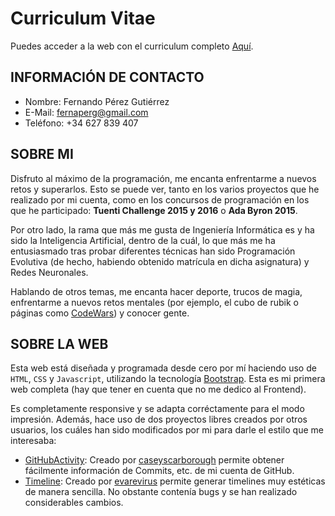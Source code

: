 # Curriculum Vitae

Puedes acceder a la web con el curriculum completo [Aquí](https://fernaper.github.io/curriculum/).

## INFORMACIÓN DE CONTACTO

- Nombre: Fernando Pérez Gutiérrez
- E-Mail: fernaperg@gmail.com
- Teléfono: +34 627 839 407

## SOBRE MI

Disfruto al máximo de la programación, me encanta enfrentarme a nuevos retos y superarlos. Esto se puede ver, tanto en los varios proyectos que he realizado por mi cuenta, como en los concursos de programación en los que he participado: **Tuenti Challenge 2015 y 2016** o **Ada Byron 2015**.

Por otro lado, la rama que más me gusta de Ingeniería Informática es y ha sido la Inteligencia Artificial, dentro de la cuál, lo que más me ha entusiasmado tras probar diferentes técnicas han sido Programación Evolutiva (de hecho, habiendo obtenido matrícula en dicha asignatura) y Redes Neuronales.

Hablando de otros temas, me encanta hacer deporte, trucos de magia, enfrentarme a nuevos retos mentales (por ejemplo, el cubo de rubik o páginas como [CodeWars](https://www.codewars.com/)) y conocer gente.

## SOBRE LA WEB

Esta web está diseñada y programada desde cero por mí haciendo uso de
``HTML``, ``CSS`` y ``Javascript``, utilizando la tecnología [Bootstrap](https://getbootstrap.com/).
Esta es mi primera web completa (hay que tener en cuenta que no me dedico al Frontend).

Es completamente responsive y se adapta corréctamente para el modo impresión.
Además, hace uso de dos proyectos libres creados por otros usuarios,
los cuáles han sido modificados por mi para darle el estilo que me interesaba:

- [GitHubActivity](https://github.com/caseyscarborough/github-activity): Creado por [caseyscarborough](https://github.com/caseyscarborough) permite obtener fácilmente información de Commits, etc. de mi cuenta de GitHub.
- [Timeline](https://bootsnipp.com/snippets/BEvbB): Creado por [evarevirus](https://bootsnipp.com/evarevirus) permite generar timelines muy estéticas de manera sencilla. No obstante contenía bugs y se han realizado considerables cambios.
